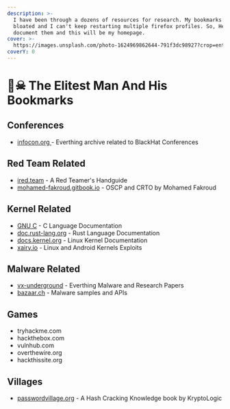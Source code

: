 ```yaml
---
description: >-
  I have been through a dozens of resources for research. My bookmarks tab is
  bloated and I can't keep restarting multiple firefox profiles. So, Here I'll
  document them and this will be my homepage.
cover: >-
  https://images.unsplash.com/photo-1624969862644-791f3dc98927?crop=entropy&cs=srgb&fm=jpg&ixid=M3wxOTcwMjR8MHwxfHNlYXJjaHwxMHx8aGFja2Vyc3xlbnwwfHx8fDE2ODc0MTkxMDl8MA&ixlib=rb-4.0.3&q=85
coverY: 0
---
```


# 🏴☠ The Elitest Man And His Bookmarks

## Conferences

* [infocon.org ](https://infocon.org) - Everthing archive related to BlackHat Conferences

## Red Team Related

* [ired.team](https://ired.team) - A Red Teamer's Handguide
* [mohamed-fakroud.gitbook.io](https://mohamed-fakroud.gitbook.io) - OSCP and CRTO by Mohamed Fakroud&#x20;

## Kernel Related

* [GNU C](https://www.gnu.org/software/gnu-c-manual/gnu-c-manual.html) - C Language Documentation
* [doc.rust-lang.org](https://doc.rust-lang.org/std/index.html) - Rust Language Documentation
* [docs.kernel.org](https://docs.kernel.org) - Linux Kernel Documentation
* [xairy.io](https://xairy.io) - Linux and Android Kernels Exploits

## Malware Related

* [vx-underground](https://vx-underground.org) - Everthing Malware and Research Papers
* [bazaar.ch](https://bazaar.abuse.ch/) - Malware samples and APIs

## Games

* tryhackme.com
* hackthebox.com
* vulnhub.com
* overthewire.org
* hackthissite.org

## Villages

* [passwordvillage.org](https://passwordvillage.org/) - A Hash Cracking Knowledge book by KryptoLogic

